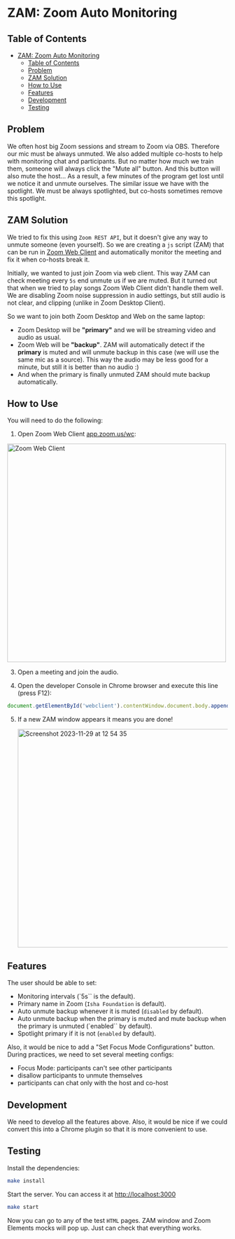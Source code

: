 # ZAM: Zoom Auto Monitoring

## Table of Contents
- [ZAM: Zoom Auto Monitoring](#zam-zoom-auto-monitoring)
  - [Table of Contents](#table-of-contents)
  - [Problem](#problem)
  - [ZAM Solution](#zam-solution)
  - [How to Use](#how-to-use)
  - [Features](#features)
  - [Development](#development)
  - [Testing](#testing)
  
## Problem

We often host big Zoom sessions and stream to Zoom via OBS. Therefore
our mic must be always unmuted. We also added multiple co-hosts to help with monitoring chat and participants. But no 
matter how much we train them, someone will always click the "Mute all" button. And this button will also mute the host... 
As a result, a few minutes of the program get lost until we notice it and unmute ourselves.
The similar issue we have with the spotlight. We must be always spotlighted, but co-hosts sometimes remove this spotlight.


## ZAM Solution

We tried to fix this using `Zoom REST API`, but it doesn't give any way to unmute someone (even yourself). So we are creating
a `js` script (ZAM) that can be run in [Zoom Web Client](https://app.zoom.us/wc) and automatically monitor the meeting and fix it when co-hosts
break it. 

Initially, we wanted to just join Zoom via web client. This way ZAM can check meeting every `5s` end unmute us if we are muted. 
But it turned out that when we tried to play songs Zoom Web Client didn't handle them well. We are disabling Zoom noise suppression in audio
settings, but still audio is not clear, and clipping (unlike in Zoom Desktop Client).

So we want to join both Zoom Desktop and Web on the same laptop: 
- Zoom Desktop will be **"primary"** and we will be streaming video and audio as usual.
- Zoom Web will be **"backup"**. ZAM will automatically detect if the **primary** is muted and will unmute backup in this case
   (we will use the same mic as a source). This way the audio may be less good for a minute, but still it is better than no audio :)
- And when the primary is finally unmuted ZAM should mute backup automatically.

## How to Use

You will need to do the following:
1. Open Zoom Web Client [app.zoom.us/wc](https://app.zoom.us/wc):
   
  <img width="500" alt="Zoom Web Client" src="https://github.com/AlexFreik/zam/assets/61039123/f0c15a18-6ae3-4272-ac18-86de2e4bb901">

3. Open a meeting and join the audio.

4. Open the developer Console in Chrome browser and execute this line (press F12):
  ```js
  document.getElementById('webclient').contentWindow.document.body.appendChild(Object.assign(document.createElement('script'), { src: 'https://alexfreik.github.io/zam/script.js' }));
  ```
5. If a new ZAM window appears it means you are done!
   
   <img width="500" alt="Screenshot 2023-11-29 at 12 54 35" src="https://github.com/AlexFreik/zam/assets/61039123/43a91dfb-d221-4a3b-bfc2-7fc810d93954">

## Features

The user should be able to set:
- Monitoring intervals (`5s`` is the default).
- Primary name in Zoom (`Isha Foundation` is default).
- Auto unmute backup whenever it is muted (`disabled` by default).
- Auto unmute backup when the primary is muted and mute backup when the primary is unmuted (`enabled`` by default).
- Spotlight primary if it is not (`enabled` by default).

Also, it would be nice to add a "Set Focus Mode Configurations" button. During practices, 
we need to set several meeting configs:
- Focus Mode: participants can't see other participants
- disallow participants to unmute themselves 
- participants can chat only with the host and co-host 

## Development

We need to develop all the features above. Also, it would be nice if we could convert this into
a Chrome plugin so that it is more convenient to use.

## Testing

Install the dependencies:
```sh
make install
```

Start the server. You can access it at [http://localhost:3000](http://localhost:3000)
```sh
make start 
```

Now you can go to any of the test `HTML` pages. ZAM window and Zoom Elements mocks will pop up. Just can check that everything works.

